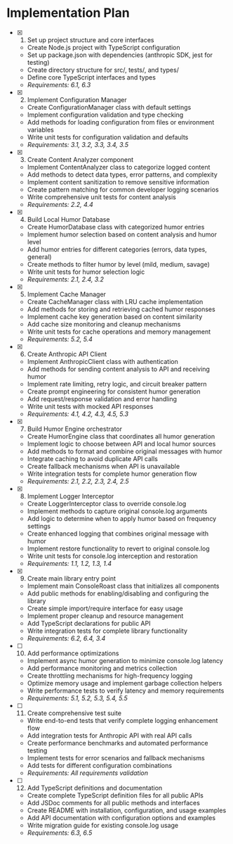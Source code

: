 # Implementation Plan

- [x] 1. Set up project structure and core interfaces

  - Create Node.js project with TypeScript configuration
  - Set up package.json with dependencies (anthropic SDK, jest for testing)
  - Create directory structure for src/, tests/, and types/
  - Define core TypeScript interfaces and types
  - _Requirements: 6.1, 6.3_

- [x] 2. Implement Configuration Manager

  - Create ConfigurationManager class with default settings
  - Implement configuration validation and type checking
  - Add methods for loading configuration from files or environment variables
  - Write unit tests for configuration validation and defaults
  - _Requirements: 3.1, 3.2, 3.3, 3.4, 3.5_

- [x] 3. Create Content Analyzer component

  - Implement ContentAnalyzer class to categorize logged content
  - Add methods to detect data types, error patterns, and complexity
  - Implement content sanitization to remove sensitive information
  - Create pattern matching for common developer logging scenarios
  - Write comprehensive unit tests for content analysis
  - _Requirements: 2.2, 4.4_

- [x] 4. Build Local Humor Database

  - Create HumorDatabase class with categorized humor entries
  - Implement humor selection based on content analysis and humor level
  - Add humor entries for different categories (errors, data types, general)
  - Create methods to filter humor by level (mild, medium, savage)
  - Write unit tests for humor selection logic
  - _Requirements: 2.1, 2.4, 3.2_

- [x] 5. Implement Cache Manager

  - Create CacheManager class with LRU cache implementation
  - Add methods for storing and retrieving cached humor responses
  - Implement cache key generation based on content similarity
  - Add cache size monitoring and cleanup mechanisms
  - Write unit tests for cache operations and memory management
  - _Requirements: 5.2, 5.4_

- [x] 6. Create Anthropic API Client

  - Implement AnthropicClient class with authentication
  - Add methods for sending content analysis to API and receiving humor
  - Implement rate limiting, retry logic, and circuit breaker pattern
  - Create prompt engineering for consistent humor generation
  - Add request/response validation and error handling
  - Write unit tests with mocked API responses
  - _Requirements: 4.1, 4.2, 4.3, 4.5, 5.3_

- [x] 7. Build Humor Engine orchestrator

  - Create HumorEngine class that coordinates all humor generation
  - Implement logic to choose between API and local humor sources
  - Add methods to format and combine original messages with humor
  - Integrate caching to avoid duplicate API calls
  - Create fallback mechanisms when API is unavailable
  - Write integration tests for complete humor generation flow
  - _Requirements: 2.1, 2.2, 2.3, 2.4, 2.5_

- [x] 8. Implement Logger Interceptor

  - Create LoggerInterceptor class to override console.log
  - Implement methods to capture original console.log arguments
  - Add logic to determine when to apply humor based on frequency settings
  - Create enhanced logging that combines original message with humor
  - Implement restore functionality to revert to original console.log
  - Write unit tests for console.log interception and restoration
  - _Requirements: 1.1, 1.2, 1.3, 1.4_

- [x] 9. Create main library entry point

  - Implement main ConsoleRoast class that initializes all components
  - Add public methods for enabling/disabling and configuring the library
  - Create simple import/require interface for easy usage
  - Implement proper cleanup and resource management
  - Add TypeScript declarations for public API
  - Write integration tests for complete library functionality
  - _Requirements: 6.2, 6.4, 3.4_

- [ ] 10. Add performance optimizations

  - Implement async humor generation to minimize console.log latency
  - Add performance monitoring and metrics collection
  - Create throttling mechanisms for high-frequency logging
  - Optimize memory usage and implement garbage collection helpers
  - Write performance tests to verify latency and memory requirements
  - _Requirements: 5.1, 5.2, 5.3, 5.4, 5.5_

- [ ] 11. Create comprehensive test suite

  - Write end-to-end tests that verify complete logging enhancement flow
  - Add integration tests for Anthropic API with real API calls
  - Create performance benchmarks and automated performance testing
  - Implement tests for error scenarios and fallback mechanisms
  - Add tests for different configuration combinations
  - _Requirements: All requirements validation_

- [ ] 12. Add TypeScript definitions and documentation
  - Create complete TypeScript definition files for all public APIs
  - Add JSDoc comments for all public methods and interfaces
  - Create README with installation, configuration, and usage examples
  - Add API documentation with configuration options and examples
  - Write migration guide for existing console.log usage
  - _Requirements: 6.3, 6.5_
